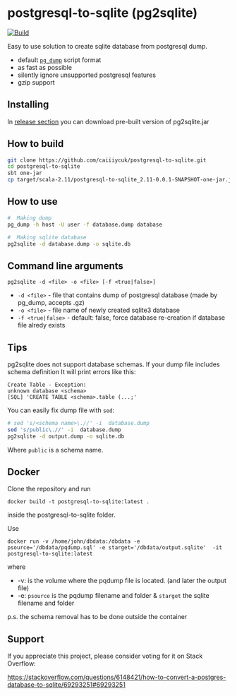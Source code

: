 # postgresql-to-sqlite (pg2sqlite)
[![Build](https://github.com/caiiiycuk/postgresql-to-sqlite/actions/workflows/build.yml/badge.svg)](https://github.com/caiiiycuk/postgresql-to-sqlite/actions/workflows/build.yml)

Easy to use solution to create sqlite database from postgresql dump.

* default [`pg_dump`](http://www.postgresql.org/docs/9.4/static/app-pgdump.html) script format
* as fast as possible
* silently ignore unsupported postgresql features
* gzip support

## Installing

In [release section](https://github.com/caiiiycuk/postgresql-to-sqlite/releases/) you can download pre-built version of pg2sqlite.jar

## How to build
```sh
git clone https://github.com/caiiiycuk/postgresql-to-sqlite.git
cd postgresql-to-sqlite
sbt one-jar
cp target/scala-2.11/postgresql-to-sqlite_2.11-0.0.1-SNAPSHOT-one-jar.jar pg2sqlite.jar
```

## How to use

```sh
#  Making dump
pg_dump -h host -U user -f database.dump database

#  Making sqlite database
pg2sqlite -d database.dump -o sqlite.db
```

## Command line arguments

`pg2sqlite -d <file> -o <file> [-f <true|false>]`

* `-d <file>` - file that contains dump of postgresql database (made by pg_dump, accepts .gz)
* `-o <file>` - file name of newly created sqlite3 database
* `-f <true|false>` - default: false, force database re-creation if database file alredy exists

## Tips

pg2sqlite does not support database schemas. If your dump file includes schema definition It will print errors like this:
```
Create Table - Exception:
unknown database <schema>
[SQL] 'CREATE TABLE <schema>.table (...;'
```
You can easily fix dump file with `sed`:
```sh
# sed 's/<schema name>\.//' -i  database.dump
sed 's/public\.//' -i  database.dump
pg2sqlite -d output.dump -o sqlite.db
```
Where `public` is a schema name.

## Docker

Clone the repository and run 
```
docker build -t postgresql-to-sqlite:latest .
```
inside the postgresql-to-sqlite folder.

Use 
```
docker run -v /home/john/dbdata:/dbdata -e psource='/dbdata/pqdump.sql' -e starget='/dbdata/output.sqlite'  -it postgresql-to-sqlite:latest
```
where
- -v: is the volume where the pqdump file is located. (and later the output file)
- -e: `psource` is the pqdump filename and folder & `starget` the sqlite filename and folder

p.s. the schema removal has to be done outside the container

## Support

If you appreciate this project, please consider voting for it on Stack Overflow:

https://stackoverflow.com/questions/6148421/how-to-convert-a-postgres-database-to-sqlite/69293251#69293251
